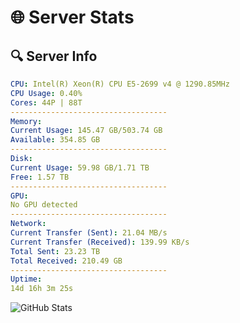 # 🌐 Server Stats
## 🔍 Server Info
```yaml
CPU: Intel(R) Xeon(R) CPU E5-2699 v4 @ 1290.85MHz
CPU Usage: 0.40%
Cores: 44P | 88T
-----------------------------------
Memory:
Current Usage: 145.47 GB/503.74 GB
Available: 354.85 GB
-----------------------------------
Disk:
Current Usage: 59.98 GB/1.71 TB
Free: 1.57 TB
-----------------------------------
GPU:
No GPU detected
-----------------------------------
Network:
Current Transfer (Sent): 21.04 MB/s
Current Transfer (Received): 139.99 KB/s
Total Sent: 23.23 TB
Total Received: 210.49 GB
-----------------------------------
Uptime:
14d 16h 3m 25s
```
![GitHub Stats](https://img.shields.io/badge/Updated-2025-03-22_13:26:14-blue)